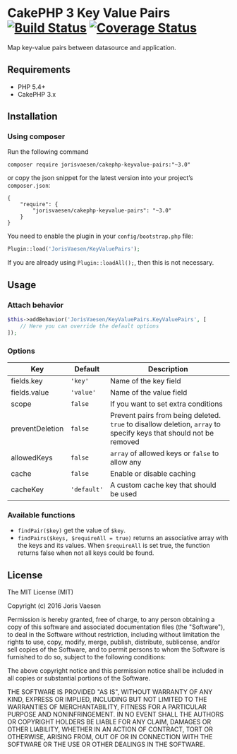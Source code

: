# CakePHP 3 Key Value Pairs [![Build Status](https://travis-ci.org/jorisvaesen/cakephp-keyvalue-pairs.svg?branch=master)](https://travis-ci.org/jorisvaesen/cakephp-keyvalue-pairs) [![Coverage Status](https://coveralls.io/repos/github/jorisvaesen/cakephp-keyvalue-pairs/badge.svg?branch=master)](https://coveralls.io/github/jorisvaesen/cakephp-keyvalue-pairs?branch=master)

Map key-value pairs between datasource and application.

## Requirements

* PHP 5.4+
* CakePHP 3.x

## Installation

### Using composer

Run the following command

```
composer require jorisvaesen/cakephp-keyvalue-pairs:"~3.0"
```

or copy the json snippet for the latest version into your project’s `composer.json`:

```
{
    "require": {
        "jorisvaesen/cakephp-keyvalue-pairs": "~3.0"
    }
}
```

You need to enable the plugin in your `config/bootstrap.php` file:

```php
Plugin::load('JorisVaesen/KeyValuePairs');
```

If you are already using `Plugin::loadAll();`, then this is not necessary.

## Usage

### Attach behavior

```php
$this->addBehavior('JorisVaesen/KeyValuePairs.KeyValuePairs', [
    // Here you can override the default options
]);
```

### Options

| Key  | Default | Description |
| ------------- | ------------- | ------------- |
| fields.key  | `'key'` | Name of the key field |
| fields.value  | `'value'`  | Name of the value field |
| scope  | `false`  | If you want to set extra conditions |
| preventDeletion  | `false`  | Prevent pairs from being deleted. `true` to disallow deletion, `array` to specify keys that should not be removed |
| allowedKeys  | `false`  | `array` of allowed keys or `false` to allow any |
| cache  | `false`  | Enable or disable caching  |
| cacheKey  | `'default'`  | A custom cache key that should be used |

### Available functions

* `findPair($key)` get the value of `$key`.
* `findPairs($keys, $requireAll = true)` returns an associative array with the keys and its values. When `$requireAll` is set true, the function returns false when not all keys could be found.

## License

The MIT License (MIT)

Copyright (c) 2016 Joris Vaesen

Permission is hereby granted, free of charge, to any person obtaining a copy of this software and associated documentation files (the "Software"), to deal in the Software without restriction, including without limitation the rights to use, copy, modify, merge, publish, distribute, sublicense, and/or sell copies of the Software, and to permit persons to whom the Software is furnished to do so, subject to the following conditions:

The above copyright notice and this permission notice shall be included in all copies or substantial portions of the Software.

THE SOFTWARE IS PROVIDED "AS IS", WITHOUT WARRANTY OF ANY KIND, EXPRESS OR IMPLIED, INCLUDING BUT NOT LIMITED TO THE WARRANTIES OF MERCHANTABILITY, FITNESS FOR A PARTICULAR PURPOSE AND NONINFRINGEMENT. IN NO EVENT SHALL THE AUTHORS OR COPYRIGHT HOLDERS BE LIABLE FOR ANY CLAIM, DAMAGES OR OTHER LIABILITY, WHETHER IN AN ACTION OF CONTRACT, TORT OR OTHERWISE, ARISING FROM, OUT OF OR IN CONNECTION WITH THE SOFTWARE OR THE USE OR OTHER DEALINGS IN THE SOFTWARE.